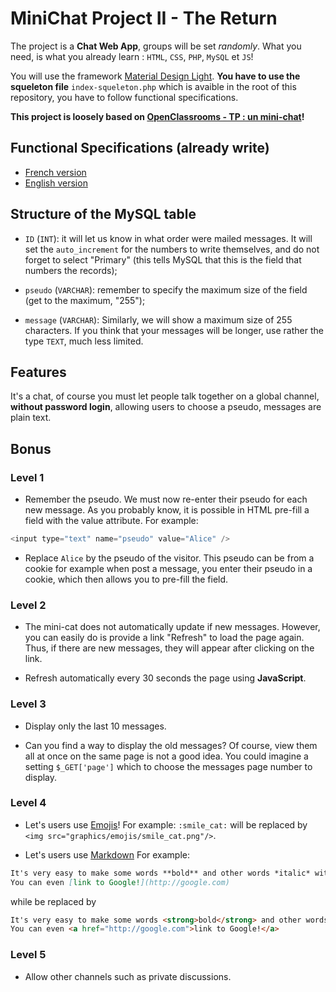 # MiniChat Project II - The Return

The project is a **Chat Web App**, groups will be set _randomly_.
What you need, is what you already learn : `HTML`, `CSS`, `PHP`, `MySQL` et `JS`!

You will use the framework [Material Design Light](https://getmdl.io/).
__You have to use the squeleton file__ `index-squeleton.php` which is avaible in the root of this repository, you have to follow functional specifications.

__This project is loosely based on [OpenClassrooms - TP : un mini-chat](https://openclassrooms.com/courses/concevez-votre-site-web-avec-php-et-mysql/tp-un-mini-chat)!__

## Functional Specifications (already write)

* [French version](https://docs.google.com/document/d/1AK9OQgLsr0Iv549YS3zUCoENvSVdm0H5RV2kMYpaeyc)
* [English version](https://docs.google.com/document/d/15xab7ijmKXCmGWooJcPr9Yp8X6TVPQ3CnYtqoKc297Q)

## Structure of the MySQL table

* `ID` (`INT`): it will let us know in what order were mailed messages. It will set the `auto_increment` for the numbers to write themselves, and do not forget to select "Primary" (this tells MySQL that this is the field that numbers the records);

* `pseudo` (`VARCHAR`): remember to specify the maximum size of the field (get to the maximum, "255");

* `message` (`VARCHAR`): Similarly, we will show a maximum size of 255 characters. If you think that your messages will be longer, use rather the type `TEXT`, much less limited.

## Features

It's a chat, of course you must let people talk together on a global channel, __without password login__, allowing users to choose a pseudo, messages are plain text.

## Bonus

### Level 1

* Remember the pseudo. We must now re-enter their pseudo for each new message. As you probably know, it is possible in HTML pre-fill a field with the value attribute. For example:

```php
<input type="text" name="pseudo" value="Alice" />
```

* Replace `Alice` by the pseudo of the visitor. This pseudo can be from a cookie for example when post a message, you enter their pseudo in a cookie, which then allows you to pre-fill the field.

### Level 2

* The mini-cat does not automatically update if new messages. However, you can easily do is provide a link "Refresh" to load the page again. Thus, if there are new messages, they will appear after clicking on the link.

* Refresh automatically every 30 seconds the page using __JavaScript__.

### Level 3

* Display only the last 10 messages.

* Can you find a way to display the old messages? Of course, view them all at once on the same page is not a good idea. You could imagine a setting `$_GET['page']` which to choose the messages page number to display.

### Level 4

* Let's users use [Emojis](http://www.emoji-cheat-sheet.com/)! For example: `:smile_cat:` will be replaced by `<img src="graphics/emojis/smile_cat.png"/>`.

* Let's users use [Markdown](https://guides.github.com/features/mastering-markdown/) For example:
```markdown
It's very easy to make some words **bold** and other words *italic* with Markdown.
You can even [link to Google!](http://google.com)
```
while be replaced by
```html
It's very easy to make some words <strong>bold</strong> and other words <em>italic</em> with Markdown.
You can even <a href="http://google.com">link to Google!</a>
```

### Level 5

* Allow other channels such as private discussions.
